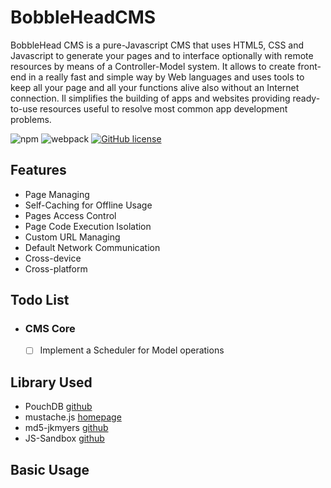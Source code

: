 # BobbleHeadCMS

BobbleHead CMS is a pure-Javascript CMS that uses HTML5, CSS and Javascript to generate your pages and to interface optionally with remote resources by means of a Controller-Model system.
It allows to create front-end in a really fast and simple way by Web languages and uses tools to keep all your page and all your functions alive also without an Internet connection.
Il simplifies the building of apps and websites providing ready-to-use resources useful to resolve most common app development problems.

![npm](https://img.shields.io/npm/v/npm.svg) 
![webpack](https://img.shields.io/badge/webpack-v4.10.1-orange.svg) 
[![GitHub license](https://img.shields.io/github/license/AndXD/BobbleHeadCMS.svg)](https://github.com/AndXD/BobbleHeadCMS/blob/master/LICENSE)

## Features
- Page Managing
- Self-Caching for Offline Usage
- Pages Access Control
- Page Code Execution Isolation
- Custom URL Managing
- Default Network Communication
- Cross-device
- Cross-platform

## Todo List
- ### CMS Core
  - [ ] Implement a Scheduler for Model operations

## Library Used
- PouchDB [github](https://github.com/pouchdb/pouchdb)
- mustache.js [homepage](http://mustache.github.io/)
- md5-jkmyers [github](https://github.com/AndreasPizsa/md5-jkmyers)
- JS-Sandbox [github](https://github.com/AndXD/JS-Sandbox)

## Basic Usage
